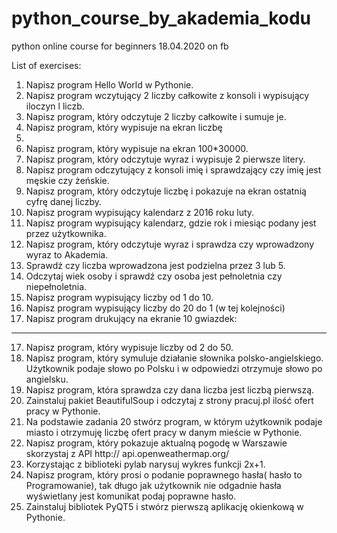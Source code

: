 # python_course_by_akademia_kodu
python online course for beginners
18.04.2020 on fb

List of exercises:

1. Napisz program Hello World w Pythonie.
2. Napisz program wczytujący 2 liczby całkowite z
konsoli i wypisujący iloczyn l liczb.
3. Napisz program, który odczytuje 2 liczby całkowite
i sumuje je.
4. Napisz program, który wypisuje na ekran liczbę
1000.
5. Napisz program, który wypisuje na ekran 100*30000.
6. Napisz program, który odczytuje wyraz i wypisuje 2
pierwsze litery.
7. Napisz program odczytujący z konsoli imię i
sprawdzający czy imię jest męskie czy żeńskie.
8. Napisz program, który odczytuje liczbę i pokazuje
na ekran ostatnią cyfrę danej liczby.
9. Napisz program wypisujący kalendarz z 2016 roku
luty.
10. Napisz program wypisujący kalendarz, gdzie rok i
miesiąc podany jest przez użytkownika.
11. Napisz program, który odczytuje wyraz i sprawdza
czy wprowadzony wyraz to Akademia.
12. Sprawdź czy liczba wprowadzona jest podzielna
przez 3 lub 5.
13. Odczytaj wiek osoby i sprawdź czy osoba jest
pełnoletnia czy niepełnoletnia.
14. Napisz program wypisujący liczby od 1 do 10.
15. Napisz program wypisujący liczby do 20 do 1 (w
tej kolejności)
16. Napisz program drukujący na ekranie 10 gwiazdek:
**********
17. Napisz program, który wypisuje liczby od 2 do 50.
18. Napisz program, który symuluje działanie słownika
polsko-angielskiego. Użytkownik podaje słowo po
Polsku i w odpowiedzi otrzymuje słowo po angielsku.
19. Napisz program, która sprawdza czy dana liczba
jest liczbą pierwszą.
20. Zainstaluj pakiet BeautifulSoup i odczytaj z
strony pracuj.pl ilość ofert pracy w Pythonie.
21. Na podstawie zadania 20 stwórz program, w którym
użytkownik podaje miasto i otrzymuję liczbę ofert
pracy w danym mieście w Pythonie.
22. Napisz program, który pokazuje aktualną pogodę w
Warszawie skorzystaj z API http://
api.openweathermap.org/
23. Korzystając z biblioteki pylab narysuj wykres
funkcji 2x+1.
24. Napisz program, który prosi o podanie poprawnego
hasła( hasło to Programowanie), tak długo jak
użytkownik nie odgadnie hasła wyświetlany jest
komunikat podaj poprawne hasło.
25. Zainstaluj bibliotek PyQT5 i stwórz pierwszą
aplikację okienkową w Pythonie.

